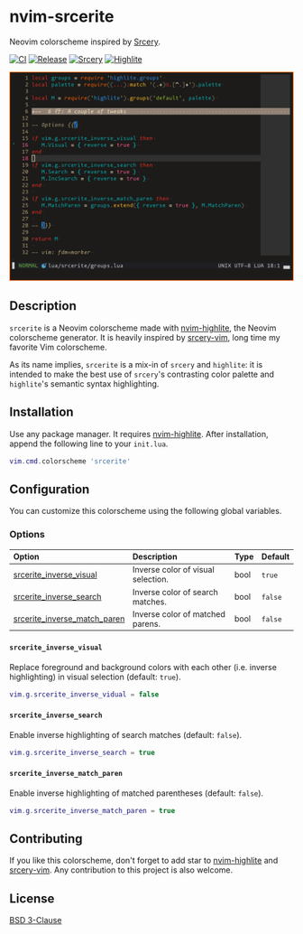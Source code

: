 <!-- panvimdoc-ignore-start -->

# nvim-srcerite

Neovim colorscheme inspired by [Srcery][1].

[![CI][b1]][b2]
[![Release][b3]][b4]
[![Srcery][b5]][1]
[![Highlite][b6]][2]

[b1]: https://img.shields.io/github/actions/workflow/status/m15a/nvim-srcerite/ci.yml?logo=github&label=CI&style=flat-square
[b2]: https://github.com/m15a/nvim-srcerite/actions/workflows/ci.yml
[b3]: https://img.shields.io/github/release/m15a/nvim-srcerite.svg?style=flat-square
[b4]: https://github.com/m15a/nvim-srcerite/releases
[b5]: https://img.shields.io/badge/srcery-v1.0.4-ff5c8f.svg?style=flat-square
[b6]: https://img.shields.io/badge/highlite-v4-0aaeb3.svg?style=flat-square

![Screenshot](_assets/screenshot.png)

<!-- panvimdoc-ignore-end -->

<!-- panvimdoc-include-comment

```vimdoc
Maintainer: NACAMURA Mitsuhiro <m15@m15a.dev>
URL: https://github.com/m15a/nvim-srcerite
License: BSD 3-Clause
```

-->

## Description

`srcerite` is a Neovim colorscheme made with [nvim-highlite][2], the
Neovim colorscheme generator. It is heavily inspired by [srcery-vim][3],
long time my favorite Vim colorscheme.

As its name implies, `srcerite` is a mix-in of `srcery` and `highlite`:
it is intended to make the best use of `srcery`'s contrasting color
palette and `highlite`'s semantic syntax highlighting.

## Installation

Use any package manager. It requires [nvim-highlite][2]. After
installation, append the following line to your `init.lua`.

```lua
vim.cmd.colorscheme 'srcerite'
```

## Configuration

You can customize this colorscheme using the following global variables.

### Options

| Option                                                        | Description                        | Type | Default |
| :-                                                            | :-                                 | :-   | :-      |
| [srcerite_inverse_visual](#srcerite_inverse_visual)           | Inverse color of visual selection. | bool | `true`  |
| [srcerite_inverse_search](#srcerite_inverse_search)           | Inverse color of search matches.   | bool | `false` |
| [srcerite_inverse_match_paren](#srcerite_inverse_match_paren) | Inverse color of matched parens.   | bool | `false` |

#### `srcerite_inverse_visual`

Replace foreground and background colors with each other (i.e. inverse
highlighting) in visual selection (default: `true`).

```lua
vim.g.srcerite_inverse_vidual = false
```

#### `srcerite_inverse_search`

Enable inverse highlighting of search matches (default: `false`).

```lua
vim.g.srcerite_inverse_search = true
```

#### `srcerite_inverse_match_paren`

Enable inverse highlighting of matched parentheses (default: `false`).

```lua
vim.g.srcerite_inverse_match_paren = true
```

## Contributing

If you like this colorscheme, don't forget to add star to
[nvim-highlite][2] and [srcery-vim][3]. Any contribution to this
project is also welcome.

<!-- panvimdoc-ignore-start -->

## License

[BSD 3-Clause](LICENSE)

<!-- panvimdoc-ignore-end -->

[1]: https://srcery.sh/
[2]: https://github.com/Iron-E/nvim-highlite
[3]: https://github.com/srcery-colors/srcery-vim

<!-- vim: set tw=72 spell nowrap: -->
